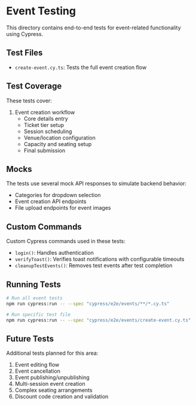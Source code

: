 # Event Testing

This directory contains end-to-end tests for event-related functionality using Cypress.

## Test Files

- `create-event.cy.ts`: Tests the full event creation flow

## Test Coverage

These tests cover:

1. Event creation workflow
   - Core details entry
   - Ticket tier setup
   - Session scheduling
   - Venue/location configuration
   - Capacity and seating setup
   - Final submission

## Mocks

The tests use several mock API responses to simulate backend behavior:

- Categories for dropdown selection
- Event creation API endpoints
- File upload endpoints for event images

## Custom Commands

Custom Cypress commands used in these tests:

- `login()`: Handles authentication
- `verifyToast()`: Verifies toast notifications with configurable timeouts
- `cleanupTestEvents()`: Removes test events after test completion

## Running Tests

```bash
# Run all event tests
npm run cypress:run -- --spec "cypress/e2e/events/**/*.cy.ts"

# Run specific test file
npm run cypress:run -- --spec "cypress/e2e/events/create-event.cy.ts"
```

## Future Tests

Additional tests planned for this area:

1. Event editing flow
2. Event cancellation
3. Event publishing/unpublishing
4. Multi-session event creation
5. Complex seating arrangements
6. Discount code creation and validation